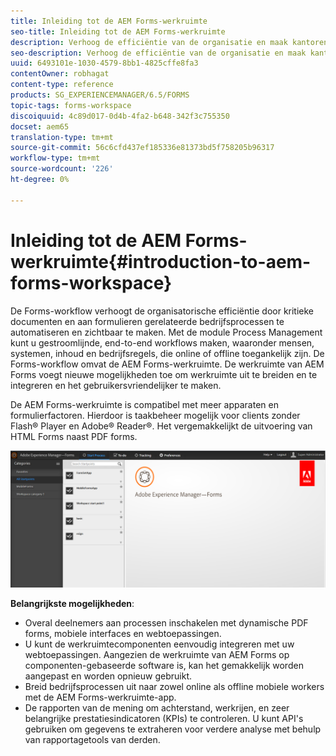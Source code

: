 ```yaml
---
title: Inleiding tot de AEM Forms-werkruimte
seo-title: Inleiding tot de AEM Forms-werkruimte
description: Verhoog de efficiëntie van de organisatie en maak kantoren zonder papieren door bedrijfsprocesautomatisering met gebruik van de LiveCycle AEM Forms-werkruimte.
seo-description: Verhoog de efficiëntie van de organisatie en maak kantoren zonder papieren door bedrijfsprocesautomatisering met gebruik van de LiveCycle AEM Forms-werkruimte.
uuid: 6493101e-1030-4579-8bb1-4825cffe8fa3
contentOwner: robhagat
content-type: reference
products: SG_EXPERIENCEMANAGER/6.5/FORMS
topic-tags: forms-workspace
discoiquuid: 4c89d017-0d4b-4fa2-b648-342f3c755350
docset: aem65
translation-type: tm+mt
source-git-commit: 56c6cfd437ef185336e81373bd5f758205b96317
workflow-type: tm+mt
source-wordcount: '226'
ht-degree: 0%

---
```



# Inleiding tot de AEM Forms-werkruimte{#introduction-to-aem-forms-workspace}

De Forms-workflow verhoogt de organisatorische efficiëntie door kritieke documenten en aan formulieren gerelateerde bedrijfsprocessen te automatiseren en zichtbaar te maken. Met de module Process Management kunt u gestroomlijnde, end-to-end workflows maken, waaronder mensen, systemen, inhoud en bedrijfsregels, die online of offline toegankelijk zijn. De Forms-workflow omvat de AEM Forms-werkruimte. De werkruimte van AEM Forms voegt nieuwe mogelijkheden toe om werkruimte uit te breiden en te integreren en het gebruikersvriendelijker te maken.

De AEM Forms-werkruimte is compatibel met meer apparaten en formulierfactoren. Hierdoor is taakbeheer mogelijk voor clients zonder Flash® Player en Adobe® Reader®. Het vergemakkelijkt de uitvoering van HTML Forms naast PDF forms.

![html-ws](assets/html-ws.png)

**Belangrijkste mogelijkheden**:

* Overal deelnemers aan processen inschakelen met dynamische PDF forms, mobiele interfaces en webtoepassingen.
* U kunt de werkruimtecomponenten eenvoudig integreren met uw webtoepassingen. Aangezien de werkruimte van AEM Forms op componenten-gebaseerde software is, kan het gemakkelijk worden aangepast en worden opnieuw gebruikt.
* Breid bedrijfsprocessen uit naar zowel online als offline mobiele workers met de AEM Forms-werkruimte-app.
* De rapporten van de mening om achterstand, werkrijen, en zeer belangrijke prestatiesindicatoren (KPIs) te controleren. U kunt API&#39;s gebruiken om gegevens te extraheren voor verdere analyse met behulp van rapportagetools van derden.
